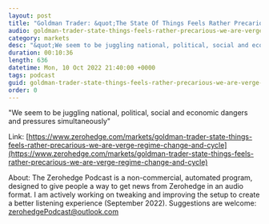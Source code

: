 ```yaml
---
layout: post
title: "Goldman Trader: &quot;The State Of Things Feels Rather Precarious... We Are On The Verge Of Regime Change And Cycle Shift&quot;"
audio: goldman-trader-state-things-feels-rather-precarious-we-are-verge-regime-change-and-cycle-0
category: markets
desc: "&quot;We seem to be juggling national, political, social and economic dangers and pressures simultaneously&quot;"
duration: 00:10:36
length: 636
datetime: Mon, 10 Oct 2022 21:40:00 +0000
tags: podcast
guid: goldman-trader-state-things-feels-rather-precarious-we-are-verge-regime-change-and-cycle-0
order: 0
---
```

&quot;We seem to be juggling national, political, social and economic dangers and pressures simultaneously&quot;

Link: [https://www.zerohedge.com/markets/goldman-trader-state-things-feels-rather-precarious-we-are-verge-regime-change-and-cycle](https://www.zerohedge.com/markets/goldman-trader-state-things-feels-rather-precarious-we-are-verge-regime-change-and-cycle)

About: The Zerohedge Podcast is a non-commercial, automated program, designed to give people a way to get news from Zerohedge in an audio format.  I am actively working on tweaking and improving the setup to create a better listening experience (September 2022).  Suggestions are welcome: [zerohedgePodcast@outlook.com](mailto:zerohedgePodcast@outlook.com)